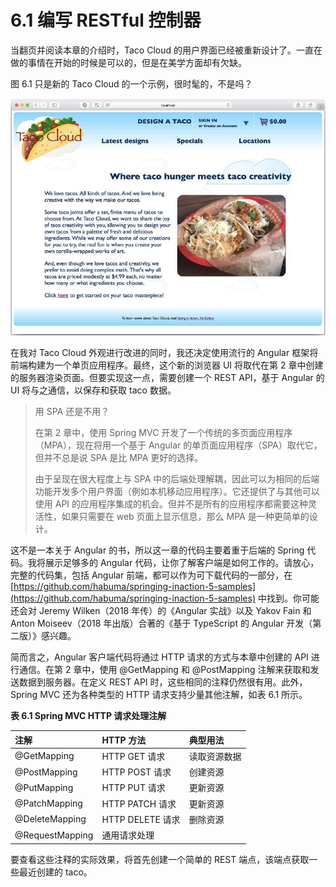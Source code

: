 # 6.1 编写 RESTful 控制器

当翻页并阅读本章的介绍时，Taco Cloud 的用户界面已经被重新设计了。一直在做的事情在开始的时候是可以的，但是在美学方面却有欠缺。

图 6.1 只是新的 Taco Cloud 的一个示例，很时髦的，不是吗？

![&#x56FE; 6.1 &#x65B0;&#x7684; Taco Cloud &#x4E3B;&#x9875;](../../.gitbook/assets/图%206.1%20新的%20Taco%20Cloud%20主页.jpg)

在我对 Taco Cloud 外观进行改进的同时，我还决定使用流行的 Angular 框架将前端构建为一个单页应用程序。最终，这个新的浏览器 UI 将取代在第 2 章中创建的服务器渲染页面。但要实现这一点，需要创建一个 REST API，基于 Angular 的 UI 将与之通信，以保存和获取 taco 数据。

> 用 SPA 还是不用？
>
> 在第 2 章中，使用 Spring MVC 开发了一个传统的多页面应用程序（MPA），现在将用一个基于 Angular 的单页面应用程序（SPA）取代它，但并不总是说 SPA 是比 MPA 更好的选择。
>
> 由于呈现在很大程度上与 SPA 中的后端处理解耦，因此可以为相同的后端功能开发多个用户界面（例如本机移动应用程序）。它还提供了与其他可以使用 API 的应用程序集成的机会。但并不是所有的应用程序都需要这种灵活性，如果只需要在 web 页面上显示信息，那么 MPA 是一种更简单的设计。

这不是一本关于 Angular 的书，所以这一章的代码主要着重于后端的 Spring 代码。我将展示足够多的 Angular 代码，让你了解客户端是如何工作的。请放心，完整的代码集，包括 Angular 前端，都可以作为可下载代码的一部分，在 [https://github.com/habuma/springing-inaction-5-samples](https://github.com/habuma/springing-inaction-5-samples) 中找到。你可能还会对 Jeremy Wilken（2018 年传）的《Angular 实战》以及 Yakov Fain 和 Anton Moiseev（2018 年出版）合著的《基于 TypeScript 的 Angular 开发（第二版）》感兴趣。

简而言之，Angular 客户端代码将通过 HTTP 请求的方式与本章中创建的 API 进行通信。在第 2 章中，使用 @GetMapping 和 @PostMapping 注解来获取和发送数据到服务器。在定义 REST API 时，这些相同的注释仍然很有用。此外，Spring MVC 还为各种类型的 HTTP 请求支持少量其他注解，如表 6.1 所示。

**表 6.1 Spring MVC HTTP 请求处理注解**

| 注解 | HTTP 方法 | 典型用法 |
| :--- | :--- | :--- |
| @GetMapping | HTTP GET 请求 | 读取资源数据 |
| @PostMapping | HTTP POST 请求 | 创建资源 |
| @PutMapping | HTTP PUT 请求 | 更新资源 |
| @PatchMapping | HTTP PATCH 请求 | 更新资源 |
| @DeleteMapping | HTTP DELETE 请求 | 删除资源 |
| @RequestMapping | 通用请求处理 |  |

要查看这些注释的实际效果，将首先创建一个简单的 REST 端点，该端点获取一些最近创建的 taco。

